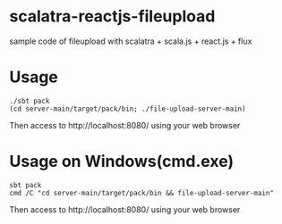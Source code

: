# scalatra-reactjs-fileupload

sample code of fileupload with scalatra + scala.js + react.js + flux


# Usage

```
./sbt pack
(cd server-main/target/pack/bin; ./file-upload-server-main)
```

Then access to http://localhost:8080/ using your web browser

# Usage on Windows(cmd.exe)

```
sbt pack
cmd /C "cd server-main/target/pack/bin && file-upload-server-main"
```

Then access to http://localhost:8080/ using your web browser